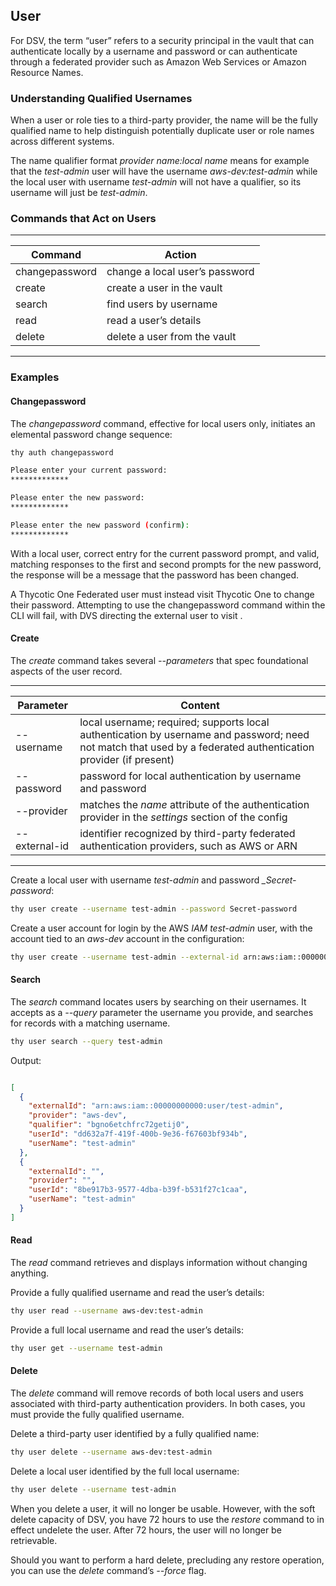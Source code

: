 ﻿[title]: # (User)
[tags]: # (DevOps Secrets Vault,DSV,)
[priority]: # (1820)

## User

For DSV, the term “user” refers to a security principal in the vault that can authenticate locally by a username and password or can authenticate through a federated provider such as Amazon Web Services or Amazon Resource Names.

### Understanding Qualified Usernames

When a user or role ties to a third-party provider, the name will be the fully qualified name to help distinguish potentially duplicate user or role names across different systems.

The name qualifier format *provider name:local name* means for example that the _test-admin_ user will have the username _aws-dev:test-admin_ while the local user with username _test-admin_ will not have a qualifier, so its username will just be _test-admin_.

### Commands that Act on Users
  
---
  
| Command        | Action                         |
| -------------- | ------------------------------ |
| changepassword | change a local user’s password |
| create         | create a user in the vault     |
| search         | find users by username         |
| read           | read a user’s details          |
| delete         | delete a user from the vault   |
  
---
  
### Examples

#### Changepassword

The *changepassword* command, effective for local users only, initiates an elemental password change sequence:

```bash
thy auth changepassword

Please enter your current password:
*************

Please enter the new password:
*************

Please enter the new password (confirm):
*************
```

With a local user, correct entry for the current password prompt, and valid, matching responses to the first and second prompts for the new password, the response will be a message that the password has been changed.

A Thycotic One Federated user must instead visit Thycotic One to change their password. Attempting to use the changepassword command within the CLI will fail, with DVS directing the external user to visit [](https://thycotic-one-sscdev-dev-eastus-web01.azurewebsites.net).

#### Create

The *create* command takes several *--parameters* that spec foundational aspects of the user record.
  
---
  
| Parameter | Content |
| ----- | ----- |
| --username | local username; required; supports local authentication by username and password; need not match that used by a federated authentication provider (if present) |
| --password | password for local authentication by username and password |
| --provider | matches the *name* attribute of the authentication provider in the *settings* section of the config |
| --external-id | identifier recognized by third-party federated authentication providers, such as AWS or ARN |
  
---
  
Create a local user with username *_test-admin_* and password *_Secret-password*:

```bash
thy user create --username test-admin --password Secret-password
```

Create a user account for login by the AWS *IAM _test-admin_* user, with the account tied to an *_aws-dev_* account in the configuration:

```bash
thy user create --username test-admin --external-id arn:aws:iam::00000000000:user/test-admin --provider aws-dev
```

#### Search

The *search* command locates users by searching on their usernames. It accepts as a *--query* parameter the username you provide, and searches for records with a matching username.

```bash
thy user search --query test-admin
```

Output:

```json

[
  {
    "externalId": "arn:aws:iam::00000000000:user/test-admin",
    "provider": "aws-dev",
    "qualifier": "bgno6etchfrc72getij0",
    "userId": "dd632a7f-419f-400b-9e36-f67603bf934b",
    "userName": "test-admin"
  },
  {
    "externalId": "",
    "provider": "",
    "userId": "8be917b3-9577-4dba-b39f-b531f27c1caa",
    "userName": "test-admin"
  }
]

```

#### Read

The *read* command retrieves and displays information without changing anything.

Provide a fully qualified username and read the user’s details:

```bash
thy user read --username aws-dev:test-admin
```

Provide a full local username and read the user’s details:

```bash
thy user get --username test-admin
```

#### Delete

The *delete* command will remove records of both local users and users associated with third-party authentication providers. In both cases, you must provide the fully qualified username.

Delete a third-party user identified by a fully qualified name:

```bash
thy user delete --username aws-dev:test-admin
```

Delete a local user identified by the full local username:

```bash
thy user delete --username test-admin
```

When you delete a user, it will no longer be usable. However, with the soft delete capacity of DSV, you have 72 hours to use the *restore* command to in effect undelete the user. After 72 hours, the user will no longer be retrievable.

Should you want to perform a hard delete, precluding any restore operation, you can use the *delete* command’s *--force* flag.



  

